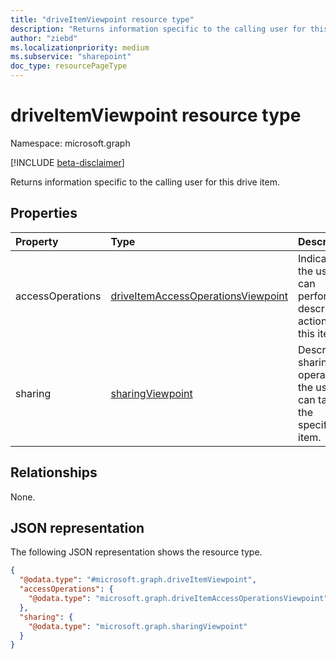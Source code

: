 ```yaml
---
title: "driveItemViewpoint resource type"
description: "Returns information specific to the calling user for this drive item."
author: "ziebd"
ms.localizationpriority: medium
ms.subservice: "sharepoint"
doc_type: resourcePageType
---
```


# driveItemViewpoint resource type

Namespace: microsoft.graph

[!INCLUDE [beta-disclaimer](../../includes/beta-disclaimer.md)]

Returns information specific to the calling user for this drive item.

## Properties

|Property|Type|Description|
|:---|:---|:---|
|accessOperations|[driveItemAccessOperationsViewpoint](../resources/driveitemaccessoperationsviewpoint.md)| Indicates if the user can perform the described actions on this item.|
|sharing|[sharingViewpoint](../resources/sharingviewpoint.md)|Describes sharing operations the user can take on the specified item.|

## Relationships

None.

## JSON representation

The following JSON representation shows the resource type.
<!-- {
  "blockType": "resource",
  "@odata.type": "microsoft.graph.driveItemViewpoint"
}
-->
``` json
{
  "@odata.type": "#microsoft.graph.driveItemViewpoint",
  "accessOperations": {
    "@odata.type": "microsoft.graph.driveItemAccessOperationsViewpoint"
  },
  "sharing": {
    "@odata.type": "microsoft.graph.sharingViewpoint"
  }
}
```
